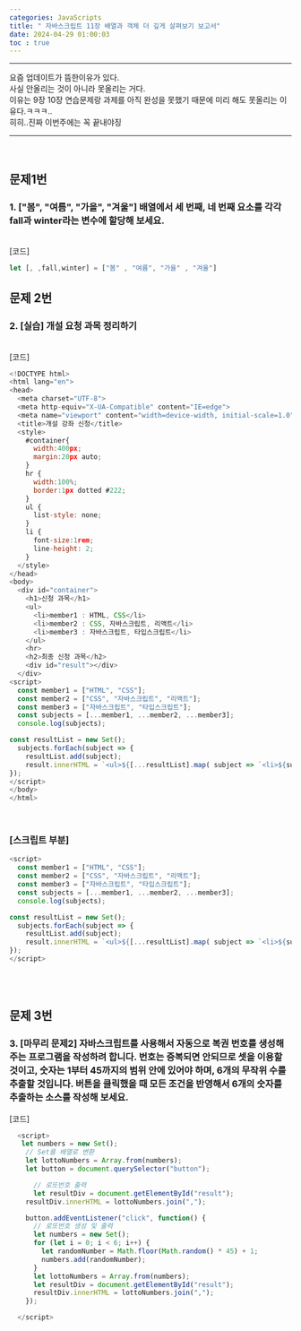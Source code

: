 ```yaml
---
categories: JavaScripts
title: " 자바스크립트 11장 배열과 객체 더 깊게 살펴보기 보고서"
date: 2024-04-29 01:00:03
toc : true
---
```


***
요즘 업데이트가 뜸한이유가 있다. <br>
사실 안올리는 것이 아니라 못올리는 거다.<br>
이유는 9장 10장 연습문제랑 과제를 아직 완성을 못했기 때문에 미리 해도 못올리는 이유다.ㅋㅋㅋ..<br>
히히..진짜 이번주에는 꼭 끝내야징<br>
***
<br>

## 문제1번

### 1. ["봄", "여름", "가을", "겨울"] 배열에서 세 번째, 네 번째 요소를 각각 fall과 winter라는 변수에 할당해 보세요.
<br>
[코드]
 <br>

```js
let [, ,fall,winter] = ["봄" , "여름", "가을" , "겨울"]
```


## 문제 2번

### 2. [실습] 개설 요청 과목 정리하기
<br>
[코드]
 <br>

```js
<!DOCTYPE html>
<html lang="en">
<head>
  <meta charset="UTF-8">
  <meta http-equiv="X-UA-Compatible" content="IE=edge">
  <meta name="viewport" content="width=device-width, initial-scale=1.0">
  <title>개설 강좌 신청</title>
  <style>
    #container{
      width:400px;
      margin:20px auto;
    }
    hr {
      width:100%;
      border:1px dotted #222;
    }
    ul {
      list-style: none;
    }
    li {
      font-size:1rem;
      line-height: 2;
    }
  </style>
</head>
<body>
  <div id="container">
    <h1>신청 과목</h1>    
    <ul>
      <li>member1 : HTML, CSS</li>
      <li>member2 : CSS, 자바스크립트, 리액트</li>
      <li>member3 : 자바스크립트, 타입스크립트</li>
    </ul>
    <hr>
    <h2>최종 신청 과목</h2>
    <div id="result"></div>
  </div>
<script>
  const member1 = ["HTML", "CSS"];
  const member2 = ["CSS", "자바스크립트", "리액트"];
  const member3 = ["자바스크립트", "타입스크립트"];
  const subjects = [...member1, ...member2, ...member3];
  console.log(subjects);

const resultList = new Set();
  subjects.forEach(subject => {
    resultList.add(subject);
    result.innerHTML = `<ul>${[...resultList].map( subject => `<li>${subject}</li>`).join("")}</ul>`;
});
</script>
</body>
</html>
```
<br>

### [스크립트 부분]

```js
<script>
  const member1 = ["HTML", "CSS"];
  const member2 = ["CSS", "자바스크립트", "리액트"];
  const member3 = ["자바스크립트", "타입스크립트"];
  const subjects = [...member1, ...member2, ...member3];
  console.log(subjects);

const resultList = new Set();
  subjects.forEach(subject => {
    resultList.add(subject);
    result.innerHTML = `<ul>${[...resultList].map( subject => `<li>${subject}</li>`).join("")}</ul>`;
});
</script>
```
<br>
<br>

## 문제 3번

### 3. [마무리 문제2] 자바스크립트를 사용해서 자동으로 복권 번호를 생성해 주는 프로그램을 작성하려 합니다. 번호는 증복되면 안되므로 셋을 이용할 것이고, 숫자는 1부터 45까지의 범위 안에 있어야 하며, 6개의 무작위 수를 추출할 것입니다. 버튼을 클릭했을 때 모든 조건을 반영해서 6개의 숫자를 추출하는 소스를 작성해 보세요.

[코드]
 <br>

```js
  <script>
   let numbers = new Set();
    // Set를 배열로 변환
    let lottoNumbers = Array.from(numbers);
    let button = document.querySelector("button");

      // 로또번호 출력
      let resultDiv = document.getElementById("result");
    resultDiv.innerHTML = lottoNumbers.join(",");

    button.addEventListener("click", function() {
      // 로또번호 생성 및 출력
      let numbers = new Set();
      for (let i = 0; i < 6; i++) {
        let randomNumber = Math.floor(Math.random() * 45) + 1;
        numbers.add(randomNumber);
      }
      let lottoNumbers = Array.from(numbers);
      let resultDiv = document.getElementById("result");
      resultDiv.innerHTML = lottoNumbers.join(",");
    });

  </script>
```
<br>
<br>
  
